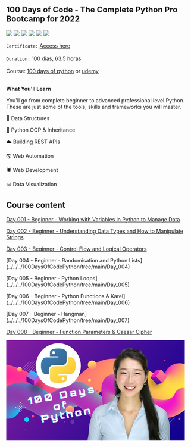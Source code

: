 ## 100 Days of Code - The Complete Python Pro Bootcamp for 2022

[![](https://img.shields.io/badge/made%20by-masedos-blue)](https://www.linkedin.com/in/masedos/)
[![](https://img.shields.io/badge/-100%20days%20of%20python-orange)](https://www.linkedin.com/in/masedos/)
[![](https://img.shields.io/badge/python-3.8-green)](https://www.python.org/downloads/)
[![](https://img.shields.io/badge/-replit.com-yellowgreen)](https://replit.com/@masedos/100DaysOfCodePython#)
[![](https://img.shields.io/badge/-pythontutor.com-blue)](http://pythontutor.com/live.html)
[![](https://img.shields.io/badge/-codingrooms-blue)](https://app.codingrooms.com/management/courses/6387/classes/8480/assignments)



`Certificate:` [Access here]()
</br></br>
`Duration:` 100 dias, 63.5 horas
</br></br>
Course: [100 days of python](https://100daysofpython.dev/) or [udemy](https://www.udemy.com/course/100-days-of-code/)
</br></br>



**What You'll Learn**

You'll go from complete beginner to advanced professional level Python. These are just some of the tools, skills and frameworks you will master.

:file_folder: Data Structures

:dizzy: Python OOP & Inheritance

:cloud: Building REST APIs

:earth_americas: Web Automation

:spider: Web Development

:bar_chart: Data Visualization


## Course content

[Day 001 - Beginner - Working with Variables in Python to Manage Data](../../../100DaysOfCodePython/tree/main/Day_001)

[Day 002 - Beginner - Understanding Data Types and How to Manipulate Strings](../../../100DaysOfCodePython/tree/main/Day_002)

[Day 003 - Beginner - Control Flow and Logical Operators](../../../100DaysOfCodePython/tree/main/Day_003)

[Day 004 - Beginner - Randomisation and Python Lists]
(../../../100DaysOfCodePython/tree/main/Day_004)

[Day 005 - Beginner - Python Loops]
(../../../100DaysOfCodePython/tree/main/Day_005)

[Day 006 - Beginner - Python Functions & Karel]
(../../../100DaysOfCodePython/tree/main/Day_006)

[Day 007 - Beginner - Hangman]
(../../../100DaysOfCodePython/tree/main/Day_007)

[Day 008 - Beginner - Function Parameters & Caesar Cipher](../../../100DaysOfCodePython/tree/main/Day_008)


[![](https://github.com/masedos/100DaysOfCodePython/blob/main/folder.jpg)](https://www.linkedin.com/in/masedos/)
